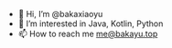 - 👋 Hi, I’m @bakaxiaoyu
- 👀 I’m interested in Java, Kotlin, Python
- 📫 How to reach me me@bakayu.top
